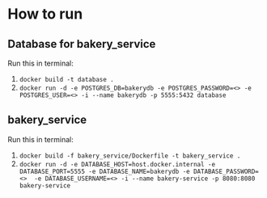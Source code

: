 # How to run
## Database for bakery_service
Run this in terminal: </br>
1. `docker build -t database .` </br>
2. `docker run -d -e POSTGRES_DB=bakerydb -e POSTGRES_PASSWORD=<> -e POSTGRES_USER=<> -i --name bakerydb -p 5555:5432 database`

## bakery_service
Run this in terminal: </br>
1. `docker build -f bakery_service/Dockerfile -t bakery_service . ` </br>
2. `docker run -d -e DATABASE_HOST=host.docker.internal -e DATABASE_PORT=5555 -e DATABASE_NAME=bakerydb -e DATABASE_PASSWORD=<> 
-e DATABASE_USERNAME=<> -i --name bakery-service -p 8080:8080 bakery-service `



